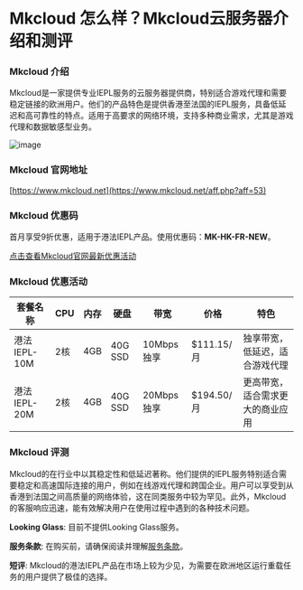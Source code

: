 # Mkcloud 怎么样？Mkcloud云服务器介绍和测评

### Mkcloud 介绍
Mkcloud是一家提供专业IEPL服务的云服务器提供商，特别适合游戏代理和需要稳定链接的欧洲用户。他们的产品特色是提供香港至法国的IEPL服务，具备低延迟和高可靠性的特点。适用于高要求的网络环境，支持多种商业需求，尤其是游戏代理和数据敏感型业务。

![image](https://github.com/SoniaTucker2345323/Mkcloud/assets/167731555/c3facb9d-5c41-4d05-8e20-78655e22f44f)

### Mkcloud 官网地址
[https://www.mkcloud.net](https://www.mkcloud.net/aff.php?aff=53)

### Mkcloud 优惠码
首月享受9折优惠，适用于港法IEPL产品。使用优惠码：**MK-HK-FR-NEW**。

[点击查看Mkcloud官网最新优惠活动](https://www.mkcloud.net/aff.php?aff=53)

### Mkcloud 优惠活动
| 套餐名称      | CPU | 内存 | 硬盘 | 带宽        | 价格         | 特色                               |
|-----------|-----|------|------|-----------|-------------|------------------------------------|
| 港法IEPL-10M | 2核 | 4GB  | 40G SSD | 10Mbps独享 | $111.15/月  | 独享带宽，低延迟，适合游戏代理        |
| 港法IEPL-20M | 2核 | 4GB  | 40G SSD | 20Mbps独享 | $194.50/月  | 更高带宽，适合需求更大的商业应用      |

### Mkcloud 评测
Mkcloud的在行业中以其稳定性和低延迟著称。他们提供的IEPL服务特别适合需要稳定和高速国际连接的用户，例如在线游戏代理和跨国企业。用户可以享受到从香港到法国之间高质量的网络体验，这在同类服务中较为罕见。此外，Mkcloud的客服响应迅速，能有效解决用户在使用过程中遇到的各种技术问题。

**Looking Glass**: 目前不提供Looking Glass服务。

**服务条款**: 在购买前，请确保阅读并理解[服务条款](https://www.mkcloud.net/aff.php?aff=53)。

**短评**: Mkcloud的港法IEPL产品在市场上较为少见，为需要在欧洲地区运行重载任务的用户提供了极佳的选择。

